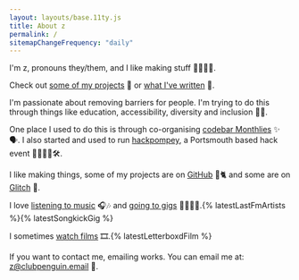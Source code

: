 ```yaml
---
layout: layouts/base.11ty.js
title: About z
permalink: /
sitemapChangeFrequency: "daily"
---
```


I'm z, pronouns they/them, and I like making stuff <span aria-hidden="true">🤹‍♂️🔌🎨</span>.

Check out <a href="/projects">some of my projects</a> <span aria-hidden="true">📝</span> or <a href="/posts">what I've written</a> <span aria-hidden="true">🎨</span>.

I'm passionate about removing barriers for people. I'm trying to do this through things like education, accessibility, diversity and inclusion <span aria-hidden="true">🚧🚫</span>.

One place I used to do this is through co-organising <a href="https://codebar.io">codebar Monthlies</a> <span aria-hidden="true">✨🗣️</span>. I also started and used to run <a href="https://rosedigital.co.uk/blog/2014/11/24/hackpompey">hackpompey</a>, a Portsmouth based hack event <span aria-hidden="true">👨‍💻👩‍💻🛠️</span>.

I like making things, some of my projects are on <a href="https://github.com/zactopus">GitHub</a> <span aria-hidden="true">🐙🐈</span> and some are on <a href="https://glitch.com/@zaccolley">Glitch</a> <span aria-hidden="true">🎏</span>.

I love <a href="https://www.last.fm/user/zoetrope69">listening to music</a> <span aria-hidden="true">🎧🎶</span> and <a href="https://www.songkick.com/users/zoetrope69">going to gigs</a> <span aria-hidden="true">👩‍🎤🎸🥁</span>.{% latestLastFmArtists %}{% latestSongkickGig %}

I sometimes <a href="https://letterboxd.com/zoetrope69/">watch films</a> <span aria-hidden="true">🎞</span>️.{% latestLetterboxdFilm %}

If you want to contact me, emailing works. You can email me at: <a href="mailto:z@clubpenguin.email">z@clubpenguin.email</a> <span aria-hidden="true">📧</span>.
